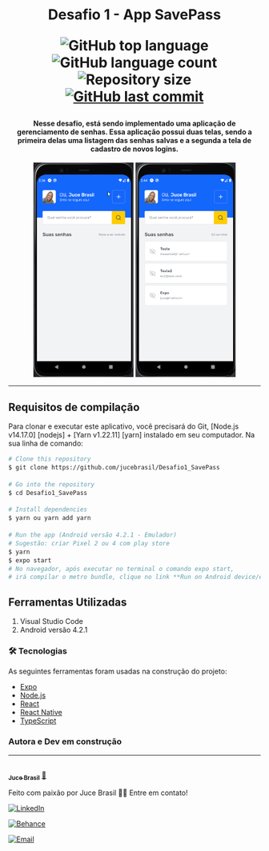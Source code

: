 <h1 align="center">
  Desafio 1 - App SavePass
<p align="center">
  <img alt="GitHub top language" src="https://img.shields.io/github/languages/top/jucebrasil/Desafio1_SavePass.svg">

  <img alt="GitHub language count" src="https://img.shields.io/github/languages/count/jucebrasil/Desafio1_SavePass.svg">

  <img alt="Repository size" src="https://img.shields.io/github/repo-size/jucebrasil/Desafio1_SavePass.svg">
  <a href="https://github.com/jucebrasil/Desafio1_SavePass/commits/master">
    <img alt="GitHub last commit" src="https://img.shields.io/github/last-commit/jucebrasil/Desafio1_SavePass.svg">
  </a>

<h4 align="center" >
Nesse desafio, está sendo implementado uma aplicação de gerenciamento de senhas. Essa aplicação possui duas telas, sendo a primeira delas uma listagem das senhas salvas e a segunda a tela de cadastro de novos logins.
</h1>

<p align="center" >
  <p align="center" >
  <img alt="GitHub top language" src="https://github.com/jucebrasil/Desafio1_SavePass/blob/master/assets/savepass-git.gif" width="200"/>
  <img alt="GitHub top language" src="https://github.com/jucebrasil/Desafio1_SavePass/blob/master/assets/savepass2-git.gif" width="200"/>

  </h4>
  <hr>

Requisitos de compilação
------------------

Para clonar e executar este aplicativo, você precisará do Git, [Node.js v14.17.0] [nodejs] + [Yarn v1.22.11] [yarn] instalado em seu computador. Na sua linha de comando:

```bash
# Clone this repository
$ git clone https://github.com/jucebrasil/Desafio1_SavePass

# Go into the repository
$ cd Desafio1_SavePass

# Install dependencies
$ yarn ou yarn add yarn

# Run the app (Android versão 4.2.1 - Emulador)
# Sugestão: criar Pixel 2 ou 4 com play store
$ yarn
$ expo start
# No navegador, após executar no terminal o comando expo start, 
# irá compilar o metro bundle, clique no link **Run on Android device/emulator**
```


Ferramentas Utilizadas
-----------------

  1. Visual Studio Code
  2. Android versão 4.2.1
  
### 🛠 Tecnologias

As seguintes ferramentas foram usadas na construção do projeto:

- [Expo](https://expo.io/)
- [Node.js](https://nodejs.org/en/)
- [React](https://pt-br.reactjs.org/)
- [React Native](https://reactnative.dev/)
- [TypeScript](https://www.typescriptlang.org/)
  
### Autora e Dev em construção
--------------

<a href="https://github.com/jucebrasil/">
 <img style="border-radius: 15px" src="https://avatars.githubusercontent.com/u/51772068?v=4" width="100px;" alt=""/>
 <br />
 <sub><b>Juce Brasil</b></sub></a> <a href="https://github.com/jucebrasil/" font-size="16px">🚀</a>


Feito com paixão por Juce Brasil 👋🏽 Entre em contato!

<p align="center">

<a href="https://www.linkedin.com/in/jucebrasil/"><img alt="LinkedIn" src="https://img.shields.io/badge/LinkedIn-Juce%20Brasil-blue?style=flat-square&logo=linkedin"></a>

<a href="https://www.behance.net/jucebrasildesign/"><img alt="Behance" src="https://img.shields.io/badge/Behance-Juce%20Brasil%20Design-blue?style=flat-square&logo=behance"></a>

<a href="mailto:jucebrasil.analyst@gmail.com"><img alt="Email" src="https://img.shields.io/badge/Email-jucebrasil.analyst@gmail.com-blue?style=flat-square&logo=gmail"></a>

</p>
